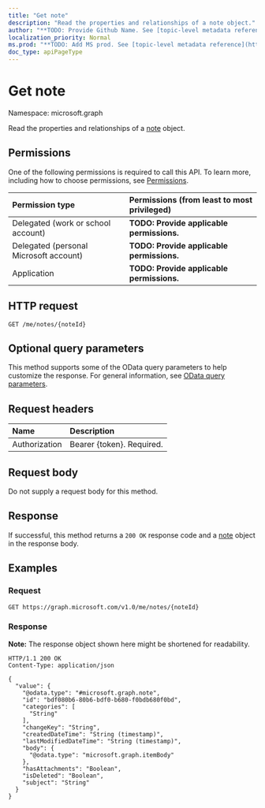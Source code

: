 ```yaml
---
title: "Get note"
description: "Read the properties and relationships of a note object."
author: "**TODO: Provide Github Name. See [topic-level metadata reference](https://msgo.azurewebsites.net/add/document/guidelines/metadata.html#topic-level-metadata)**"
localization_priority: Normal
ms.prod: "**TODO: Add MS prod. See [topic-level metadata reference](https://msgo.azurewebsites.net/add/document/guidelines/metadata.html#topic-level-metadata)**"
doc_type: apiPageType
---
```


# Get note
Namespace: microsoft.graph



Read the properties and relationships of a [note](../resources/note.md) object.

## Permissions
One of the following permissions is required to call this API. To learn more, including how to choose permissions, see [Permissions](/graph/permissions-reference).

|Permission type|Permissions (from least to most privileged)|
|:---|:---|
|Delegated (work or school account)|**TODO: Provide applicable permissions.**|
|Delegated (personal Microsoft account)|**TODO: Provide applicable permissions.**|
|Application|**TODO: Provide applicable permissions.**|

## HTTP request

<!-- {
  "blockType": "ignored"
}
-->
``` http
GET /me/notes/{noteId}
```

## Optional query parameters
This method supports some of the OData query parameters to help customize the response. For general information, see [OData query parameters](/graph/query-parameters).

## Request headers
|Name|Description|
|:---|:---|
|Authorization|Bearer {token}. Required.|

## Request body
Do not supply a request body for this method.

## Response

If successful, this method returns a `200 OK` response code and a [note](../resources/note.md) object in the response body.

## Examples

### Request
<!-- {
  "blockType": "request",
  "name": "get_note"
}
-->
``` http
GET https://graph.microsoft.com/v1.0/me/notes/{noteId}
```


### Response
**Note:** The response object shown here might be shortened for readability.
<!-- {
  "blockType": "response",
  "truncated": true,
  "@odata.type": "microsoft.graph.note"
}
-->
``` http
HTTP/1.1 200 OK
Content-Type: application/json

{
  "value": {
    "@odata.type": "#microsoft.graph.note",
    "id": "bdf080b6-80b6-bdf0-b680-f0bdb680f0bd",
    "categories": [
      "String"
    ],
    "changeKey": "String",
    "createdDateTime": "String (timestamp)",
    "lastModifiedDateTime": "String (timestamp)",
    "body": {
      "@odata.type": "microsoft.graph.itemBody"
    },
    "hasAttachments": "Boolean",
    "isDeleted": "Boolean",
    "subject": "String"
  }
}
```

